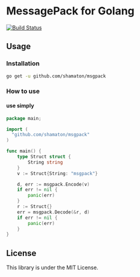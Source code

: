 # MessagePack for Golang

[![Build Status](https://travis-ci.org/shamaton/msgpack.svg?branch=master)](https://travis-ci.org/shamaton/msgpack)

## Usage
### Installation
```sh
go get -u github.com/shamaton/msgpack
```

### How to use
#### use simply
```go
package main;

import (
  "github.com/shamaton/msgpack"
)

func main() {
	type Struct struct {
		String string
	}
	v := Struct{String: "msgpack"}

	d, err := msgpack.Encode(v)
	if err != nil {
		panic(err)
	}
	r := Struct{}
	err = msgpack.Decode(&r, d)
	if err != nil {
		panic(err)
	}
}
```

## License

This library is under the MIT License.
